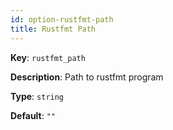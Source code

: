 ```yaml
---
id: option-rustfmt-path
title: Rustfmt Path
---
```

**Key**: `rustfmt_path`

**Description**: Path to rustfmt program

**Type**: `string`

**Default**: `""`
